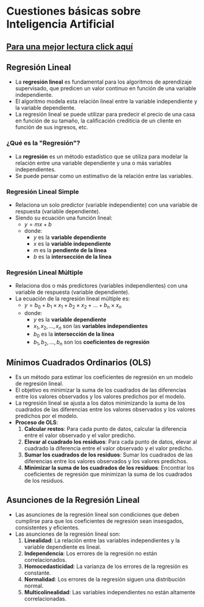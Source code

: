 # Cuestiones básicas sobre Inteligencia Artificial

## [Para una mejor lectura click aquí](https://apuntes.grunt.ar/4JhtaGBwRFCNQjxFZCBCMQ)

## Regresión Lineal
- La **regresión lineal** es fundamental para los algoritmos de aprendizaje supervisado, que predicen un valor continuo en función de una variable independiente.
- El algoritmo modela esta relación lineal entre la variable independiente y la variable dependiente.
- La regresión lineal se puede utilizar para predecir el precio de una casa en función de su tamaño, la calificación crediticia de un cliente en función de sus ingresos, etc.

### ¿Qué es la "Regresión"?
- La **regresión** es un método estadístico que se utiliza para modelar la relación entre una variable dependiente y una o más variables independientes.
- Se puede pensar como un estimativo de la relación entre las variables.

### Regresión Lineal Simple
- Relaciona un solo predictor (variable independiente) con una variable de respuesta (variable dependiente).
- Siendo su ecuación una función lineal:
    - $y = mx + b$
    - donde:
        - $y$ es la **variable dependiente**
        - $x$ es la **variable independiente**
        - $m$ es la **pendiente de la línea**
        - $b$ es la **intersección de la línea**

### Regresión Lineal Múltiple
- Relaciona dos o más predictores (variables independientes) con una variable de respuesta (variable dependiente).
- La ecuación de la regresión lineal múltiple es:
    - $y = b_0 + b_1 \times x_1 + b_2 \times x_2 + \dots + b_n \times x_n$
    - donde:
        - $y$ es la **variable dependiente**
        - $x_1, x_2, \dots, x_n$ son las **variables independientes**
        - $b_0$ es la **intersección de la línea**
        - $b_1, b_2, \dots, b_n$ son los **coeficientes de regresión**

## Mínimos Cuadrados Ordinarios (OLS)
- Es un método para estimar los coeficientes de regresión en un modelo de regresión lineal.
- El objetivo es minimizar la suma de los cuadrados de las diferencias entre los valores observados y los valores predichos por el modelo.
- La regresión lineal se ajusta a los datos minimizando la suma de los cuadrados de las diferencias entre los valores observados y los valores predichos por el modelo.
- **Proceso de OLS**:
    1. **Calcular restos**: Para cada punto de datos, calcular la diferencia entre el valor observado y el valor predicho.
    2. **Elevar al cuadrado los residuos**: Para cada punto de datos, elevar al cuadrado la diferencia entre el valor observado y el valor predicho.
    3. **Sumar los cuadrados de los residuos**: Sumar los cuadrados de las diferencias entre los valores observados y los valores predichos.
    4. **Minimizar la suma de los cuadrados de los residuos**: Encontrar los coeficientes de regresión que minimizan la suma de los cuadrados de los residuos.

## Asunciones de la Regresión Lineal
- Las asunciones de la regresión lineal son condiciones que deben cumplirse para que los coeficientes de regresión sean insesgados, consistentes y eficientes.
- Las asunciones de la regresión lineal son:
    1. **Linealidad**: La relación entre las variables independientes y la variable dependiente es lineal.
    2. **Independencia**: Los errores de la regresión no están correlacionados.
    3. **Homocedasticidad**: La varianza de los errores de la regresión es constante.
    4. **Normalidad**: Los errores de la regresión siguen una distribución normal.
    5. **Multicolinealidad**: Las variables independientes no están altamente correlacionadas.